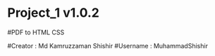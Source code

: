 # Project_1 v1.0.2

#PDF to HTML CSS

#Creator : Md Kamruzzaman Shishir
#Username : MuhammadShishir
